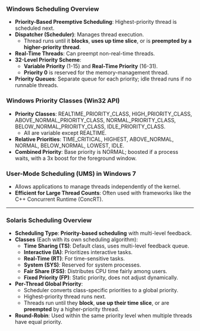 ### Windows Scheduling Overview

- **Priority-Based Preemptive Scheduling**: Highest-priority thread is scheduled next.
- **Dispatcher (Scheduler)**: Manages thread execution.
  - Thread runs until it **blocks**, **uses up time slice**, or is **preempted by a higher-priority thread**.
- **Real-Time Threads**: Can preempt non-real-time threads.
- **32-Level Priority Scheme**:
  - **Variable Priority** (1-15) and **Real-Time Priority** (16-31).
  - **Priority 0** is reserved for the memory-management thread.
- **Priority Queues**: Separate queue for each priority; idle thread runs if no runnable threads.

### Windows Priority Classes (Win32 API)

- **Priority Classes**:
   REALTIME_PRIORITY_CLASS, 
   HIGH_PRIORITY_CLASS,
    ABOVE_NORMAL_PRIORITY_CLASS, 
    NORMAL_PRIORITY_CLASS,
     BELOW_NORMAL_PRIORITY_CLASS, 
     IDLE_PRIORITY_CLASS.
  - All are variable except REALTIME.
- **Relative Priorities**: TIME_CRITICAL, HIGHEST, ABOVE_NORMAL, NORMAL, BELOW_NORMAL, LOWEST, IDLE.
- **Combined Priority**: Base priority is NORMAL; boosted if a process waits, with a 3x boost for the foreground window.

### User-Mode Scheduling (UMS) in Windows 7

- Allows applications to manage threads independently of the kernel.
- **Efficient for Large Thread Counts**: Often used with frameworks like the C++ Concurrent Runtime (ConcRT).

---

### Solaris Scheduling Overview

- **Scheduling Type**: **Priority-based scheduling** with multi-level feedback.
- **Classes** (Each with its own scheduling algorithm):
  - **Time Sharing (TS)**: Default class, uses multi-level feedback queue.
  - **Interactive (IA)**: Prioritizes interactive tasks.
  - **Real-Time (RT)**: For time-sensitive tasks.
  - **System (SYS)**: Reserved for system processes.
  - **Fair Share (FSS)**: Distributes CPU time fairly among users.
  - **Fixed Priority (FP)**: Static priority, does not adjust dynamically.
- **Per-Thread Global Priority**:
  - Scheduler converts class-specific priorities to a global priority.
  - Highest-priority thread runs next.
  - Threads run until they **block**, **use up their time slice**, or are **preempted** by a higher-priority thread.
- **Round-Robin**: Used within the same priority level when multiple threads have equal priority.